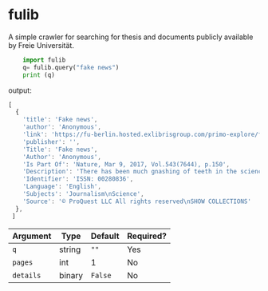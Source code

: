# fulib
A simple crawler for searching for thesis and documents publicly available by Freie Universität.

```python
    import fulib
    q= fulib.query("fake news")
    print (q)
```

output:
```javascript
[
  {
    'title': 'Fake news',
    'author': 'Anonymous',
    'link': 'https://fu-berlin.hosted.exlibrisgroup.com/primo-explore/fulldisplay?docid=TN_proquest1876465797&context=PC&vid=FUB&lang=en_US&search_scope=FUB_ALL&adaptor=primo_central_multiple_fe&tab=fub&query=any,contains,fake%20news&offset=0',
    'publisher': '',
    'Title': 'Fake news',
    'Author': 'Anonymous',
    'Is Part Of': 'Nature, Mar 9, 2017, Vol.543(7644), p.150',
    'Description': 'There has been much gnashing of teeth in the science-journalism community this week, with the release of an infographic that claims to rate the best and worst sites for scientific news. According to the American Council on Science and Health, which helped to prepare the ranking, the field is in a shoddy state. "If journalism as a whole is bad (and it is)," says the council, "science journalism is even worse. Not only is it susceptible to the same sorts of biases that afflict regular journalism, but it is uniquely vulnerable to outrageous sensationalism" (see go.nature.com/2mhmupd).',
    'Identifier': 'ISSN: 00280836',
    'Language': 'English',
    'Subjects': 'Journalism\nScience',
    'Source': '© ProQuest LLC All rights reserved\nSHOW COLLECTIONS'
  },
 ]
```



| **Argument**   | **Type**        | **Default**    | **Required?** |
|----------------|-----------------|----------------|---------------|
| `q`            | string          | `""`           | Yes           |
| `pages`        | int             | 1              | No            |
| `details`      | binary          | `False`        | No            |


